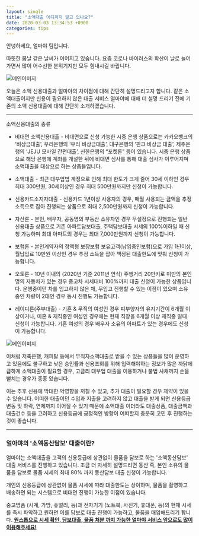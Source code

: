 ```yaml
---
layout: single
title: "소액대출 어디까지 알고 있나요?"
date: 2020-03-03 13:34:53 +0900
categories: tips
---
```

안녕하세요,
얼마야 팀입니다. 

​따뜻한 봄날 같은 날씨가 이어지고 있습니다. 
요즘 코로나 바이러스의 확산이 날로 늘어가면서 많이 어수선한 분위기지만 모두 힘내시길 바랍니다. 

![메인이미지]({{site.baseurl}}/assets/img/microcredit.jpg)

​오늘은 소액 신용대출과 얼마야의 차이점에 대해 간단히 설명드리고자 합니다. 같은 소액대출이지만 신용이 필요하지 않은 대출 서비스 얼마야에 대해 더 설명 드리기 전에 기존의 소액 신용대출에 대해 간단히 소개하겠습니다. 

----------------------

소액신용대출의 종류

* 비대면 소액신용대출 - 비대면으로 신청 가능한 시중 은행 상품으로는 카카오뱅크의 ‘비상금대출’, 우리은행의 ‘우리 비상금대출’, 대구은행의 ‘핀크 비상금 대출’, 제주은행의 ‘JEJU 모바일 간편대출’, 신한은행의 “포켓론” 등이 있습니다. 시중 은행 상품으로 해당 은행에 계좌를 개설한 뒤에 비대면 심사를 통해 대출 심사가 이루어지며 소액대출을 대상으로 하는 상품들입니다.  

* 소액대출 - 최근 대부업법 계정으로 인해 최대 한도가 크게 줄어 30세 이하인 경우 최대 300만원, 30세이상인 경우 최대 500만원까지만 신청이 가능합니다.

* 신용카드소지자대출 - 신용카드 1년이상 사용자의 경우, 매월 사용되는 금액을 추정 소득으로 잡아 진행되는 상품으로 최대 2,500만원까지 신청이 가능합니다.

* 자산론 - 본인, 배우자, 공동명의 부동산 소유자인 경우 무설정으로 진행되는 일반 신용대출 상품으로 기존 아파트담보대출, 주택담보대출 시세의 100%이하일 때 신청 가능하며 최대 아파트의 경우는 최대 7,000만원까지 신청이 가능합니다.

* 보험론 - 본인계약자의 정액형 보장보험 보유고객(납입중인보험)으로 가입 1년이상, 월납입료 10만원 이상인 경우 추정 소득을 잡아 책정된 대출한도에 맞춰 신청이 가능합니다. 

* 오토론 - 10년 이내의 (2020년 기준 2011년 연식) 주행거리 20만키로 미만의 본인 명의 자동차가 있는 경우 중고차 시세대비 100%까지 대출 신청이 가능한 상품입니다. 운행중이던 차를 입고하지 않은 채, 무입고 진행할 수 있는 이점이 있으며 소유중인 차량이 2대인 경우 동시 진행도 가능합니다. 

* 레이디론(주부대출) - 기혼 & 무직의 여성인 경우 피부양자의 유지기간이 6개월 이상이거나, 미혼 & 재직중인 여성인 경우에는 현재 직장을 6개월 이상 재직중 일때 신청이 가능합니다. 기혼 여성의 경우 배우자 소유의 아파트가 있는 경우에도 신청이 가능합니다. 

![메인이미지]({{site.baseurl}}/assets/img/microcredit_2.jpg)

이처럼 저축은행, 캐피탈 등에서 무직자소액대출로 받을 수 있는 상품들을 많이 운영하고 있음에도 불구하고 낮은 승인률과 신용조회를 위해 입력해야하는 정보가 많은 까닭에 급하게 소액대출이 필요할 경우, 고금리 대부업 대출을 이용하거나 불법 사채까지 손을 뻗치는 경우가 종종 있습니다. 

이는 추후 신용에 막대한 악영향을 끼칠 수 있고, 추가 대출이 필요할 경우 제약이 있을 수 있습니다. 어떠한 대출이던 수입과 지출을 고려하지 않고 대출을 받게 되면 신용등급 변동 및 하락, 연체까지 이어질 수 있기 때문에 소액대출 이더라도 대출상품, 대출금액과 대출건수 등을 고려하고 신용등급에 긍정적인 방향이 어떠할지 충분히 고민 후 진행하는 것이 좋습니다. 


-------------------------------

### 얼아먀의 '소액동산담보' 대출이란?

​얼마야는 소액대출을 고객의 신용등급에 상관없이 물품을 담보로 하는 '소액동산담보' 대출 서비스를 진행하고 있습니다. 조금 더 자세히 설명드리면 동산 즉, 본인 소유의 물품을 담보로 물품 시세의 최대 80% 까지 동산담보 대출 신청이 가능합니다.

개인의 신용등급에 상관없이 물품 시세에 따라 대출한도는 상이하며, 물품을 촬영하고 배송하면 되는 시스템으로 비대면 진행이 가능한 이점이 있습니다.  

​중고명품 (시계, 가방, 쥬얼리, 등)과 전자기기 (노트북, 사진기, 휴대폰, 등)의 현재 시세를 즉시 파악하고 원하면 이를 담보로 대출 진행이 가능하고, 물품을 매입해드리기 합니다. <U><b>원스톱으로 시세 확인, 담보대출, 물품 처분 까지 가능한 얼마야 서비스 앞으로도 많이 이용해주세요!</b></U>